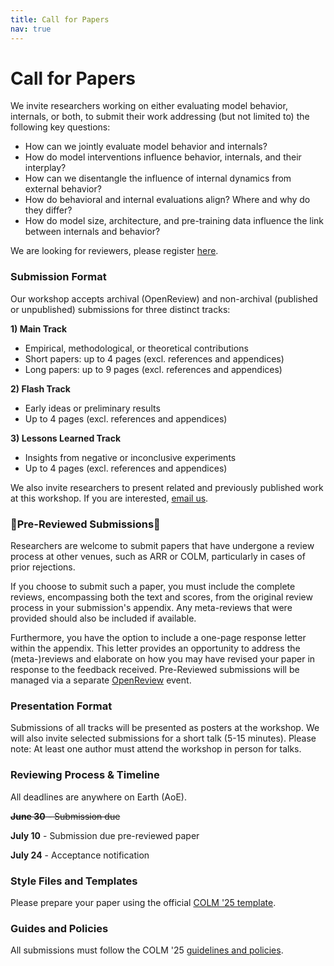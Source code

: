 ```yaml
---
title: Call for Papers
nav: true
---
```


# Call for Papers

We invite researchers working on either evaluating model behavior, internals, or both, to submit their work addressing (but not limited to) the following key questions:

- How can we jointly evaluate model behavior and internals?
- How do model interventions influence behavior, internals, and their interplay?
- How can we disentangle the influence of internal dynamics from external behavior?
- How do behavioral and internal evaluations align? Where and why do they differ?
- How do model size, architecture, and pre-training data influence the link between internals and behavior?

We are looking for reviewers, please register [here](https://interplay-workshop.limesurvey.net/615291?lang=en).

### Submission Format
Our workshop accepts archival (OpenReview) and non-archival (published or unpublished) submissions for three distinct tracks:

**1) Main Track**
- Empirical, methodological, or theoretical contributions
- Short papers: up to 4 pages (excl. references and appendices)
- Long papers: up to 9 pages (excl. references and appendices)

**2) Flash Track**
- Early ideas or preliminary results
- Up to 4 pages (excl. references and appendices)

**3) Lessons Learned Track**
- Insights from negative or inconclusive experiments
- Up to 4 pages (excl. references and appendices)

We also invite researchers to present related and previously published work at this workshop. If you are interested, [email us](interplay.workshop@proton.me).

### 🚨Pre-Reviewed Submissions🚨
Researchers are welcome to submit papers that have undergone a review process at other venues, such as ARR or COLM, particularly in cases of prior rejections.

If you choose to submit such a paper, you must include the complete reviews, encompassing both the text and scores, from the original review process in your submission's appendix. 
Any meta-reviews that were provided should also be included if available.

Furthermore, you have the option to include a one-page response letter within the appendix. This letter provides an opportunity to address the (meta-)reviews and elaborate on how you may have revised your paper in response to the feedback received.
Pre-Reviewed submissions will be managed via a separate [OpenReview](https://openreview.net/group?id=colmweb.org/COLM/2025/Workshop/INTERPLAY_Pre_Reviewed#tab-your-consoles) event. 

### Presentation Format
Submissions of all tracks will be presented as posters at the workshop. We will also invite selected submissions for a short talk (5-15 minutes). Please note: At least one author must attend the workshop in person for talks.

### Reviewing Process & Timeline
All deadlines are anywhere on Earth (AoE).

<del>**June 30** - Submission due</del>

**July 10** - Submission due pre-reviewed paper

**July 24** - Acceptance notification

### Style Files and Templates
Please prepare your paper using the official [COLM '25 template](https://github.com/COLM-org/Template).

### Guides and Policies
All submissions must follow the COLM '25 [guidelines and policies](https://colmweb.org/cfp.html).

